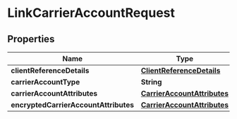 
# LinkCarrierAccountRequest

## Properties
Name | Type | Description | Notes
------------ | ------------- | ------------- | -------------
**clientReferenceDetails** | [**ClientReferenceDetails**](ClientReferenceDetails.md) |  |  [optional]
**carrierAccountType** | **String** |  | 
**carrierAccountAttributes** | [**CarrierAccountAttributes**](CarrierAccountAttributes.md) |  | 
**encryptedCarrierAccountAttributes** | [**CarrierAccountAttributes**](CarrierAccountAttributes.md) |  |  [optional]




